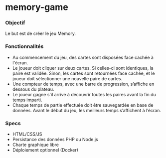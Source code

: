 
# memory-game

### Objectif

Le but est de créer le jeu Memory.

### Fonctionnalités


* Au commencement du jeu, des cartes sont disposées face cachée à l'écran.
* Le joueur doit cliquer sur deux cartes. Si celles-ci sont identiques, la paire est validée. Sinon, les cartes sont retournées face cachée, et le joueur doit sélectionner une nouvelle paire de cartes.
* Une compteur de temps, avec une barre de progression, s’affiche en dessous du plateau.
* Le joueur gagne s'il arrive à découvrir toutes les paires avant la fin du temps imparti.
* Chaque temps de partie effectuée doit être sauvegardée en base de données. Avant le début du jeu, les meilleurs temps s’affichent à l’écran.

### Specs 


* HTML/CSS/JS 
* Persistance des données PHP ou Node.js
* Charte graphique libre
* Déploiement​ optionnel (Docker)
